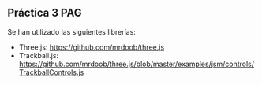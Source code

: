 ## Práctica 3 PAG

Se han utilizado las siguientes librerías:
- Three.js: https://github.com/mrdoob/three.js
- Trackball.js: https://github.com/mrdoob/three.js/blob/master/examples/jsm/controls/TrackballControls.js
